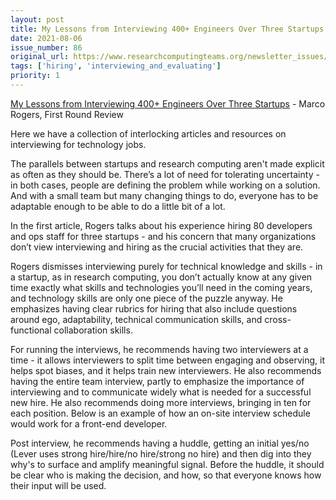 ```yaml
---
layout: post
title: My Lessons from Interviewing 400+ Engineers Over Three Startups - Marco Rogers, First Round Review
date: 2021-08-06
issue_number: 86
original_url: https://www.researchcomputingteams.org/newsletter_issues/0086
tags: ['hiring', 'interviewing_and_evaluating']
priority: 1
---
```


<!-- markdownlint-disable MD033 -->
<!-- markdownlint-disable MD041 -->
<!-- markdownlint-disable MD049 -->

[My Lessons from Interviewing 400+ Engineers Over Three Startups](https://review.firstround.com/my-lessons-from-interviewing-400-engineers-over-three-startups) - Marco Rogers, First Round Review

Here we have a collection of interlocking articles and resources on interviewing for technology jobs.

The parallels between startups and research computing aren't made explicit as often as they should be.  There’s a lot of need for tolerating uncertainty - in both cases, people are defining the problem while working on a solution.  And with a small team but many changing things to do, everyone has to be adaptable enough to be able to do a little bit of a lot.

In the first article, Rogers talks about his experience hiring 80 developers and ops staff for three startups - and his concern that many organizations don’t view interviewing and hiring as the crucial activities that they are.

Rogers dismisses interviewing purely for technical knowledge and skills - in a startup, as in research computing, you don’t actually know at any given time exactly what skills and technologies you’ll need in the coming years, and technology skills are only one piece of the puzzle anyway.   He emphasizes having clear rubrics for hiring that also include questions around ego, adaptability, technical communication skills, and cross-functional collaboration skills.

For running the interviews, he recommends having two interviewers at a time - it allows interviewers to split time between engaging and observing, it helps spot biases, and it helps train new interviewers.  He also recommends having the entire team interview, partly to emphasize the importance of interviewing and to communicate widely what is needed for a successful new hire.  He also recommends doing more interviews, bringing in ten for each position.  Below is an example of how an on-site interview schedule would work for a front-end developer.

Post interview, he recommends having a huddle, getting an initial yes/no (Lever uses strong hire/hire/no hire/strong no hire) and then dig into they why's to surface and amplify meaningful signal.  Before the huddle, it should be clear who is making the decision, and how, so that everyone knows how their input will be used.